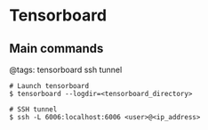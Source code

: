 # Tensorboard

## Main commands
@tags: tensorboard ssh tunnel

```
# Launch tensorboard
$ tensorboard --logdir=<tensorboard_directory>

# SSH tunnel
$ ssh -L 6006:localhost:6006 <user>@<ip_address>
```
